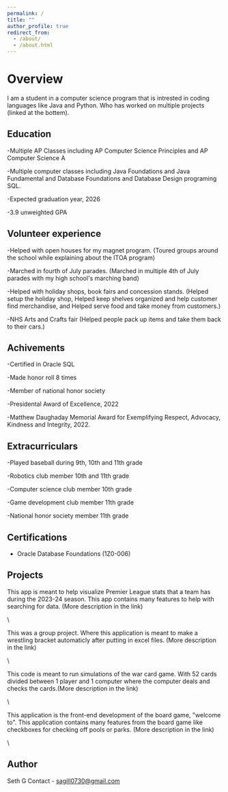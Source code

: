 ```yaml
---
permalink: /
title: ""
author_profile: true
redirect_from: 
  - /about/
  - /about.html
---
```


# Overview
I am a student in a computer science program that is intrested in coding languages like Java and Python. Who has worked on multiple projects (linked at the bottem).
## Education
-Multiple AP Classes including AP Computer Science Principles and AP Computer Science A

-Multiple computer classes including Java Foundations and Java Fundamental and Database Foundations and Database Design programing SQL.

-Expected graduation year, 2026

-3.9 unweighted GPA


## Volunteer experience
-Helped with open houses for my magnet program. (Toured groups around the school while explaining about the ITOA program)

-Marched in fourth of July parades. (Marched in multiple 4th of July parades with my high school's marching band)

-Helped with holiday shops, book fairs and concession stands. (Helped setup the holiday shop, Helped keep shelves organized and help customer find merchandise, and Helped serve food and take money from customers.)

-NHS Arts and Crafts fair (Helped people pack up items and take them back to their cars.)
## Achivements
-Certified in Oracle SQL

-Made honor roll 8 times

-Member of national honor society

-Presidental Award of Excellence, 2022

-Matthew Daughaday Memorial Award for Exemplifying Respect, Advocacy, Kindness and Integrity, 2022.
## Extracurriculars
-Played baseball during 9th, 10th and 11th grade

-Robotics club member 10th and 11th grade

-Computer science club member 10th grade

-Game development club member 11th grade

-National honor society member 11th grade

## Certifications

- Oracle Database Foundations (1Z0-006)

## Projects

This app is meant to help visualize Premier League stats that a team has during the 2023-24 season. This app contains many features to help with searching for data. (More description in the link)

[](https://github.com/sgill08/Premier-League-Stats)\

This was a group project. Where this application is meant to make a wrestling bracket automaticly after putting in excel files. (More description in the link)

[](https://github.com/sgill08/Wresting-Bracket-Maker)\

This code is meant to run simulations of the war card game. With 52 cards divided between 1 player and 1 computer where the computer deals and checks the cards.(More description in the link)

[](https://github.com/sgill08/war-card-game)\

This application is the front-end development of the board game, "welcome to". This application contains many features from the board game like checkboxes for checking off pools or parks. (More description in the link)

[](https://github.com/sgill08/WelcomeTo-game)\

## Author
Seth G
Contact - sagill0730@gmail.com

